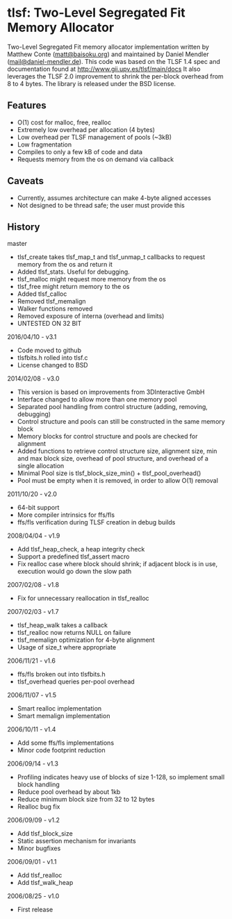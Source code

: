 # tlsf: Two-Level Segregated Fit Memory Allocator

Two-Level Segregated Fit memory allocator implementation written by Matthew Conte (matt@baisoku.org) and maintained by Daniel Mendler (mail@daniel-mendler.de).
This code was based on the TLSF 1.4 spec and documentation found at http://www.gii.upv.es/tlsf/main/docs
It also leverages the TLSF 2.0 improvement to shrink the per-block overhead from 8 to 4 bytes.
The library is released under the BSD license.

Features
--------
  * O(1) cost for malloc, free, realloc
  * Extremely low overhead per allocation (4 bytes)
  * Low overhead per TLSF management of pools (~3kB)
  * Low fragmentation
  * Compiles to only a few kB of code and data
  * Requests memory from the os on demand via callback

Caveats
-------
  * Currently, assumes architecture can make 4-byte aligned accesses
  * Not designed to be thread safe; the user must provide this

History
-------

master
  * tlsf_create takes tlsf_map_t and tlsf_unmap_t callbacks
    to request memory from the os and return it
  * Added tlsf_stats. Useful for debugging.
  * tlsf_malloc might request more memory from the os
  * tlsf_free might return memory to the os
  * Added tlsf_calloc
  * Removed tlsf_memalign
  * Walker functions removed
  * Removed exposure of interna (overhead and limits)
  * UNTESTED ON 32 BIT

2016/04/10 - v3.1
  * Code moved to github
  * tlsfbits.h rolled into tlsf.c
  * License changed to BSD

2014/02/08 - v3.0
  * This version is based on improvements from 3DInteractive GmbH
  * Interface changed to allow more than one memory pool
  * Separated pool handling from control structure (adding, removing, debugging)
  * Control structure and pools can still be constructed in the same memory block
  * Memory blocks for control structure and pools are checked for alignment
  * Added functions to retrieve control structure size, alignment size, min and max block size, overhead of pool structure, and overhead of a single allocation
  * Minimal Pool size is tlsf_block_size_min() + tlsf_pool_overhead()
  * Pool must be empty when it is removed, in order to allow O(1) removal

2011/10/20 - v2.0
  * 64-bit support
  * More compiler intrinsics for ffs/fls
  * ffs/fls verification during TLSF creation in debug builds

2008/04/04 - v1.9
  * Add tlsf_heap_check, a heap integrity check
  * Support a predefined tlsf_assert macro
  * Fix realloc case where block should shrink; if adjacent block is in use, execution would go down the slow path

2007/02/08 - v1.8
  * Fix for unnecessary reallocation in tlsf_realloc

2007/02/03 - v1.7
  * tlsf_heap_walk takes a callback
  * tlsf_realloc now returns NULL on failure
  * tlsf_memalign optimization for 4-byte alignment
  * Usage of size_t where appropriate

2006/11/21 - v1.6
  * ffs/fls broken out into tlsfbits.h
  * tlsf_overhead queries per-pool overhead

2006/11/07 - v1.5
  * Smart realloc implementation
  * Smart memalign implementation

2006/10/11 - v1.4
  * Add some ffs/fls implementations
  * Minor code footprint reduction

2006/09/14 - v1.3
  * Profiling indicates heavy use of blocks of size 1-128, so implement small block handling
  * Reduce pool overhead by about 1kb
  * Reduce minimum block size from 32 to 12 bytes
  * Realloc bug fix

2006/09/09 - v1.2
  * Add tlsf_block_size
  * Static assertion mechanism for invariants
  * Minor bugfixes

2006/09/01 - v1.1
  * Add tlsf_realloc
  * Add tlsf_walk_heap

2006/08/25 - v1.0
  * First release
